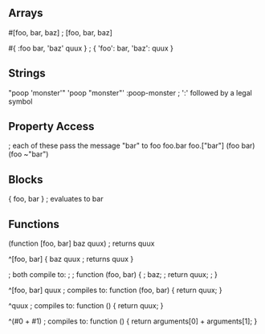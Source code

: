 Arrays
--

#[foo, bar, baz] ; [foo, bar, baz]

#{ :foo bar,
   'baz' quux } ; { 'foo': bar, 'baz': quux }

Strings
--

"poop 'monster'"
'poop "monster"'
:poop-monster ; ':' followed by a legal symbol

Property Access
--

; each of these pass the message "bar" to foo
foo.bar
foo.["bar"]
(foo bar)
(foo ~"bar")

Blocks
--

{ foo, bar } ; evaluates to bar


Functions
--

(function [foo, bar]
    baz
    quux) ; returns quux 

^[foo, bar] { 
    baz
    quux ; returns quux
} 

; both compile to: 
;
;    function (foo, bar) {
;       baz;
;       return quux;
;    }

^[foo, bar] quux ; compiles to: function (foo, bar) { return quux; }

^quux ; compiles to: function () { return quux; }

^(#0 + #1) ; compiles to: function () { return arguments[0] + arguments[1]; }
